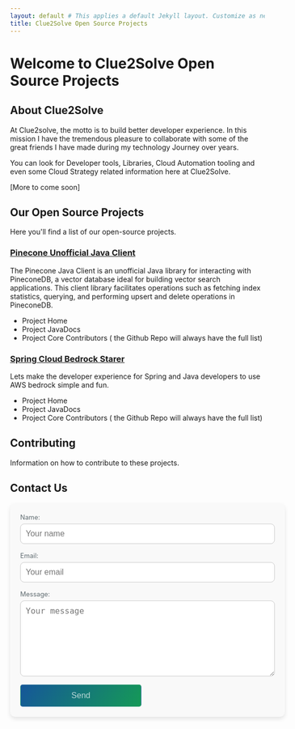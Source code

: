 ```yaml
---
layout: default # This applies a default Jekyll layout. Customize as needed.
title: Clue2Solve Open Source Projects
---
```


#

# Welcome to Clue2Solve Open Source Projects

## About Clue2Solve

At Clue2solve, the motto is to build better developer experience. In this mission I have the tremendous pleasure to collaborate with some of the great friends I have made during my technology Journey over years.

You can look for Developer tools, Libraries, Cloud Automation tooling and even some Cloud Strategy related information here at Clue2Solve.

[More to come soon]

## Our Open Source Projects

Here you'll find a list of our open-source projects.

### [Pinecone Unofficial Java Client](pinecone-java-client)

The Pinecone Java Client is an unofficial Java library for interacting with PineconeDB, a vector database ideal for building vector search applications. This client library facilitates operations such as fetching index statistics, querying, and performing upsert and delete operations in PineconeDB.

- Project Home
- Project JavaDocs
- Project Core Contributors ( the Github Repo will always have the full list)

### [Spring Cloud Bedrock Starer](spring-cloud-bedrock-starter)

Lets make the developer experience for Spring and Java developers to use AWS bedrock simple and fun.

- Project Home
- Project JavaDocs
- Project Core Contributors ( the Github Repo will always have the full list)

## Contributing

Information on how to contribute to these projects.

## Contact Us

<form id="contact-form">
  <div class="form-group">
    <label for="name">Name:</label>
    <input
      type="text"
      id="name"
      name="contact_name"
      required
      placeholder="Your name"
    />
  </div>
  <div class="form-group">
    <label for="email">Email:</label>
    <input
      type="email"
      id="email"
      name="contact_email"
      required
      placeholder="Your email"
    />
  </div>
  <div class="form-group">
    <label for="message">Message:</label>
    <textarea
      id="message"
      name="message"
      required
      placeholder="Your message"
    ></textarea>
  </div>
  <button type="submit">Send</button>
</form>
<div id="form-status"></div>

<script
  type="text/javascript"
  src="https://cdn.emailjs.com/dist/email.min.js"
></script>
<script type="text/javascript">
  (function () {
    emailjs.init("AIsPTiYM-CFZwhDWv");
  })();

  const form = document.getElementById("contact-form");

  form.addEventListener("submit", function (event) {
    event.preventDefault();
    document.querySelector('button[type="submit"]').disabled = true;

    emailjs
      .sendForm("service_ryke6bi", "template_apnaww3", form)
      .then(
        function (response) {
          document.getElementById("form-status").innerHTML =
            "<p>Thank you for reaching out! We will get back to you shortly.</p>";
          form.reset();
        },
        function (error) {
          document.getElementById("form-status").innerHTML =
            "<p>Something went wrong, please try again later.</p>";
        }
      )
      .finally(function () {
        document.querySelector('button[type="submit"]').disabled = false;
      });
  });
</script>

<style>
  #contact-form {
    background-color: #f9f9f9;
    padding: 20px;
    border-radius: 10px;
    box-shadow: 0 4px 8px rgba(0, 0, 0, 0.1);
    margin: 0 auto;
    width: 100%;
    display: grid;
    gap: 1rem;
  }

  .form-group {
    display: flex;
    flex-direction: column;
    width: 100%;
  }

  label {
    display: block;
    font-size: 0.8rem;
    color: #606c71;
    margin-bottom: 5px;
  }

  input[type="text"],
  input[type="email"],
  textarea {
    padding: 10px;
    font-size: 16px;
    border-radius: 8px;
    border: 1px solid #ccc;
    transition: border-color 0.3s;
  }

  textarea {
    height: 150px;
    resize: vertical;
  }

  button[type="submit"] {
    background-color: #159957;
    background-image: linear-gradient(120deg, #155799, #159957);
    padding: 0.75rem 1rem;
    font-size: 16px;
    display: inline-block;
    color: rgba(255, 255, 255, 0.7);
    border: 1px solid rgba(255, 255, 255, 0.2);
    border-radius: 0.3rem;
    transition: color 0.2s, background-color 0.2s, border-color 0.2s;
    max-width: 15em;
  }

  button[type="submit"]:hover {
    opacity: 0.7;
    cursor: pointer;
  }

  #form-status p {
    margin-top: 10px;
    font-size: 16px;
    color: #159957;
  }
</style>

